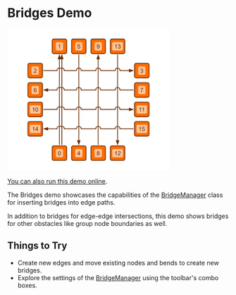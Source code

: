 # Bridges Demo

<img src="../../resources/image/bridges.png" alt="demo-thumbnail" height="320"/>

[You can also run this demo online](https://live.yworks.com/demos/view/bridges/index.html).

The Bridges demo showcases the capabilities of the [BridgeManager](https://docs.yworks.com/yfileshtml/#/api/BridgeManager) class for inserting bridges into edge paths.

In addition to bridges for edge-edge intersections, this demo shows bridges for other obstacles like group node boundaries as well.

## Things to Try

- Create new edges and move existing nodes and bends to create new bridges.
- Explore the settings of the [BridgeManager](https://docs.yworks.com/yfileshtml/#/api/BridgeManager) using the toolbar's combo boxes.
